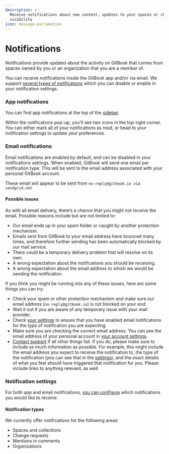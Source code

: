 ```yaml
---
description: >-
  Receive notifications about new content, updates to your spaces or changes in
  visibility
icon: message-exclamation
---
```


# Notifications

Notifications provide updates about the activity on GitBook that comes from spaces owned by you or an organization that you are a member of.

You can receive notifications inside the GitBook app and/or via email. We support [several types of notifications](notifications.md#notification-types) which you can disable or enable in your notification settings.

### App notifications

You can find app notifications at the top of the [sidebar](../resources/gitbook-ui.md#the-sidebar).

Within the notifications pop-up, you’ll see two icons in the top-right corner. You can either mark all of your notifications as read, or head to your notification settings to update your preferences.

### Email notifications

Email notifications are enabled by default, and can be disabled in your notifications settings. When enabled, GitBook will send one email per notification type. This will be sent to the email address associated with your personal GitBook account.

These email will appear to be sent from `no-reply@gitbook.io via sendgrid.net`

#### Possible issues

As with all email delivery, there’s a chance that you might not receive the email. Possible reasons include but are not limited to:

* Our email ends up in your spam folder or caught by another protection mechanism.
* Emails sent from GitBook to your email address have bounced many times, and therefore further sending has been automatically blocked by our mail service.
* There could be a temporary delivery problem that will resolve on its own.
* A wrong expectation about the notifications you should be receiving.
* A wrong expectation about the email address to which we would be sending the notification.

If you think you might be running into any of these issues, here are some things you can try:

* Check your spam or other protection mechanism and make sure our email address (`no-reply@gitbook.io`) is not blocked on your end.
* Wait it out if you are aware of any temporary issue with your mail provider.
* Check [your settings](https://app.gitbook.com/account/notification) to ensure that you have enabled email notifications for the type of notification you are expecting.
* Make sure you are checking the correct email address. You can see the email address of your personal account in [your account settings](https://app.gitbook.com/account).
* [Contact support](https://gitbook.com/docs/help-center/support/how-do-i-contact-support) if all other things fail. If you do, please make sure to include as much information as possible. For example, this might include the email address you expect to receive the notification to, the type of the notification (you can see that in the [settings](https://app.gitbook.com/account/notification)), and the exact details of what you feel should have triggered that notification for you. Please include links to anything relevant, as well.

### Notification settings

For both app and email notifications, [you can configure](https://app.gitbook.com/account/notification) which notifications you would like to receive.

#### Notification types

We currently offer notifications for the following areas:

* Spaces and collections
* Change requests
* Mentions in comments
* Organizations
